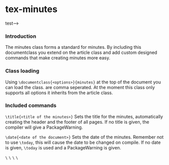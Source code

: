 # tex-minutes

<!--> test-->

### Introduction
The minutes class forms a standard for minutes. By including this documentclass you extend on the article class and add custom designed commands that make creating minutes more easy.

### Class loading
Using `\documentclass{<options>}{minutes}` at the top of the document you can load the class. <options> are comma seperated. At the moment this class only supports all options it inherits from the article class.

### Included commands

`\title{<title of the minutes>}`
Sets the title for the minutes, automatically creating the header and the footer of all pages. If no title is given, the compiler will give a PackageWarning.

`\date{<date of the document>}`
Sets the date of the minutes. Remember not to use `\today`, this will cause the date to be changed on compile. If no date is given, `\today` is used and a PackageWarning is given.

`\`
`\`
`\`
`\`

